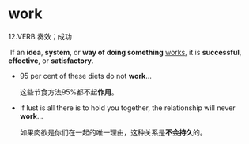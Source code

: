 # work

12.VERB 奏效；成功

​	If an **idea**, **system**, or **way of doing something** <u>works</u>, it is **successful**, **effective**, or **satisfactory**.

- 95 per cent of these diets do not **work**...

  这些节食方法95%都不起**作用**。

- If lust is all there is to hold you together, the relationship will never **work**...

  如果肉欲是你们在一起的唯一理由，这种关系是**不会持久**的。